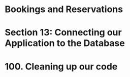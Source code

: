 # Bookings and Reservations

# Section 13: Connecting our Application to the Database

# 100. Cleaning up our code
